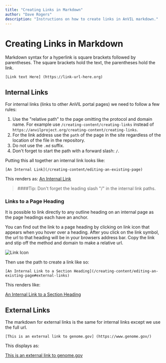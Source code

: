 ```yaml
---
title: "Creating Links in Markdown"
author: "Dave Rogers"
description: "Instructions on how to create links in AnVIL markdown."
---
```


# Creating Links in Markdown

Markdown syntax for a hyperlink is square brackets followed by parentheses. The square brackets hold the text, the  parentheses hold the link.

```
[Link text Here] (https://link-url-here.org)

```


## Internal Links

For internal links (links to other AnVIL portal pages) we need to follow a few rules:

1. Use the "relative path" to the page omitting the protocol and domain name. For example use `/creating-content/creating-links` instead of `https://anvilproject.org/creating-content/creating-links`.
1. For the link address use the `path` of the page in the site regardless of the location of the file in the repository.
1. Do not use the `.md` suffix.
1. Don't forget to start the path with a forward slash: `/`.


Putting this all together an internal link looks like:

```
[An Internal Link](/creating-content/editing-an-existing-page)

```

This renders as: [An Internal Link](/creating-content/editing-an-existing-page)

>####Tip:
> Don't forget the leading slash "/" in the internal link paths.


### Links to a Page Heading

It is possible to link directly to any outline heading on an internal page as the page headings each have an anchor. 


You can find out the link to a page heading by clicking on link icon that appears when you hover over a heading. After you click on the link symbol, the url to that heading will be in your browsers address bar. Copy the link and stip off the method and domain to make a relative url. 

![Link Icon](../_images/internal-link.png)

Then use the path to create a link like so:

```
[An Internal Link to a Section Heading](/creating-content/editing-an-existing-page#external-links)

```

This renders like:

[An Internal Link to a Section Heading](/creating-content/editing-an-existing-page#external-links)

## External Links

The markdown for external links is the same for internal links except we use the full url.
 
```
[This is an external link to genome.gov] (https://www.genome.gov/)

```

This displays as:

[This is an external link to genome.gov](https://www.genome.gov/)



 

